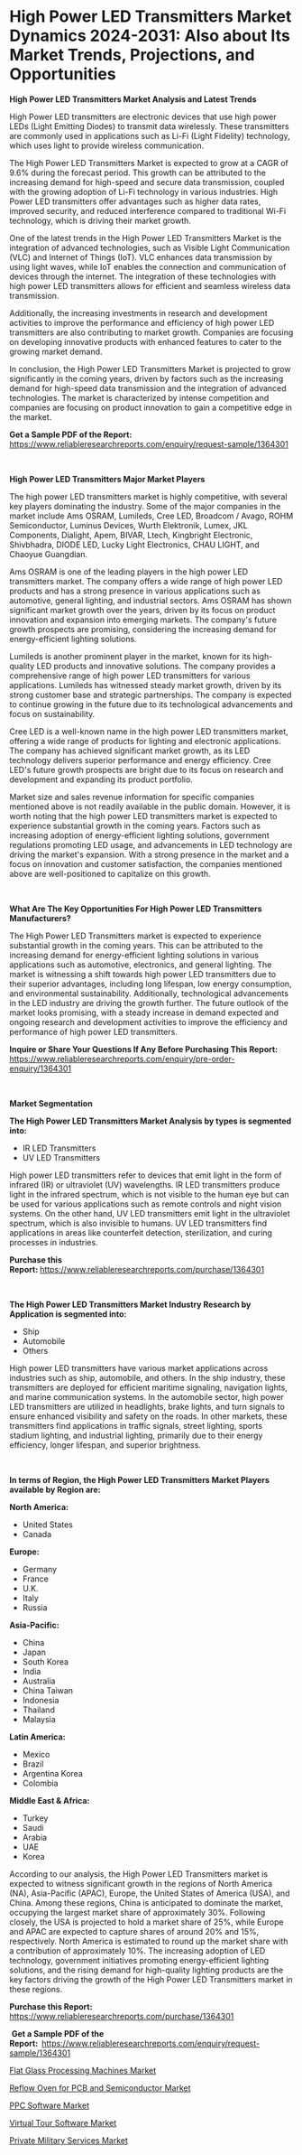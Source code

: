 <p><h1>High Power LED Transmitters Market Dynamics 2024-2031: Also about Its Market Trends, Projections, and Opportunities</h1></p><p><strong>High Power LED Transmitters Market Analysis and Latest Trends</strong></p>
<p><p>High Power LED transmitters are electronic devices that use high power LEDs (Light Emitting Diodes) to transmit data wirelessly. These transmitters are commonly used in applications such as Li-Fi (Light Fidelity) technology, which uses light to provide wireless communication.</p><p>The High Power LED Transmitters Market is expected to grow at a CAGR of 9.6% during the forecast period. This growth can be attributed to the increasing demand for high-speed and secure data transmission, coupled with the growing adoption of Li-Fi technology in various industries. High Power LED transmitters offer advantages such as higher data rates, improved security, and reduced interference compared to traditional Wi-Fi technology, which is driving their market growth.</p><p>One of the latest trends in the High Power LED Transmitters Market is the integration of advanced technologies, such as Visible Light Communication (VLC) and Internet of Things (IoT). VLC enhances data transmission by using light waves, while IoT enables the connection and communication of devices through the internet. The integration of these technologies with high power LED transmitters allows for efficient and seamless wireless data transmission.</p><p>Additionally, the increasing investments in research and development activities to improve the performance and efficiency of high power LED transmitters are also contributing to market growth. Companies are focusing on developing innovative products with enhanced features to cater to the growing market demand.</p><p>In conclusion, the High Power LED Transmitters Market is projected to grow significantly in the coming years, driven by factors such as the increasing demand for high-speed data transmission and the integration of advanced technologies. The market is characterized by intense competition and companies are focusing on product innovation to gain a competitive edge in the market.</p></p>
<p><strong>Get a Sample PDF of the Report:&nbsp;</strong> <a href="https://www.reliableresearchreports.com/enquiry/request-sample/1364301">https://www.reliableresearchreports.com/enquiry/request-sample/1364301</a></p>
<p>&nbsp;</p>
<p><strong>High Power LED Transmitters Major Market Players</strong></p>
<p><p>The high power LED transmitters market is highly competitive, with several key players dominating the industry. Some of the major companies in the market include Ams OSRAM, Lumileds, Cree LED, Broadcom / Avago, ROHM Semiconductor, Luminus Devices, Wurth Elektronik, Lumex, JKL Components, Dialight, Apem, BIVAR, Ltech, Kingbright Electronic, Shivbhadra, DIODE LED, Lucky Light Electronics, CHAU LIGHT, and Chaoyue Guangdian.</p><p>Ams OSRAM is one of the leading players in the high power LED transmitters market. The company offers a wide range of high power LED products and has a strong presence in various applications such as automotive, general lighting, and industrial sectors. Ams OSRAM has shown significant market growth over the years, driven by its focus on product innovation and expansion into emerging markets. The company's future growth prospects are promising, considering the increasing demand for energy-efficient lighting solutions.</p><p>Lumileds is another prominent player in the market, known for its high-quality LED products and innovative solutions. The company provides a comprehensive range of high power LED transmitters for various applications. Lumileds has witnessed steady market growth, driven by its strong customer base and strategic partnerships. The company is expected to continue growing in the future due to its technological advancements and focus on sustainability.</p><p>Cree LED is a well-known name in the high power LED transmitters market, offering a wide range of products for lighting and electronic applications. The company has achieved significant market growth, as its LED technology delivers superior performance and energy efficiency. Cree LED's future growth prospects are bright due to its focus on research and development and expanding its product portfolio.</p><p>Market size and sales revenue information for specific companies mentioned above is not readily available in the public domain. However, it is worth noting that the high power LED transmitters market is expected to experience substantial growth in the coming years. Factors such as increasing adoption of energy-efficient lighting solutions, government regulations promoting LED usage, and advancements in LED technology are driving the market's expansion. With a strong presence in the market and a focus on innovation and customer satisfaction, the companies mentioned above are well-positioned to capitalize on this growth.</p></p>
<p>&nbsp;</p>
<p><strong>What Are The Key Opportunities For High Power LED Transmitters Manufacturers?</strong></p>
<p><p>The High Power LED Transmitters market is expected to experience substantial growth in the coming years. This can be attributed to the increasing demand for energy-efficient lighting solutions in various applications such as automotive, electronics, and general lighting. The market is witnessing a shift towards high power LED transmitters due to their superior advantages, including long lifespan, low energy consumption, and environmental sustainability. Additionally, technological advancements in the LED industry are driving the growth further. The future outlook of the market looks promising, with a steady increase in demand expected and ongoing research and development activities to improve the efficiency and performance of high power LED transmitters.</p></p>
<p><strong>Inquire or Share Your Questions If Any Before Purchasing This Report:</strong> <a href="https://www.reliableresearchreports.com/enquiry/pre-order-enquiry/1364301">https://www.reliableresearchreports.com/enquiry/pre-order-enquiry/1364301</a></p>
<p>&nbsp;</p>
<p><strong>Market Segmentation</strong></p>
<p><strong>The High Power LED Transmitters Market Analysis by types is segmented into:</strong></p>
<p><ul><li>IR LED Transmitters</li><li>UV LED Transmitters</li></ul></p>
<p><p>High power LED transmitters refer to devices that emit light in the form of infrared (IR) or ultraviolet (UV) wavelengths. IR LED transmitters produce light in the infrared spectrum, which is not visible to the human eye but can be used for various applications such as remote controls and night vision systems. On the other hand, UV LED transmitters emit light in the ultraviolet spectrum, which is also invisible to humans. UV LED transmitters find applications in areas like counterfeit detection, sterilization, and curing processes in industries.</p></p>
<p><strong>Purchase this Report:&nbsp;</strong><a href="https://www.reliableresearchreports.com/purchase/1364301">https://www.reliableresearchreports.com/purchase/1364301</a></p>
<p>&nbsp;</p>
<p><strong>The High Power LED Transmitters Market Industry Research by Application is segmented into:</strong></p>
<p><ul><li>Ship</li><li>Automobile</li><li>Others</li></ul></p>
<p><p>High power LED transmitters have various market applications across industries such as ship, automobile, and others. In the ship industry, these transmitters are deployed for efficient maritime signaling, navigation lights, and marine communication systems. In the automobile sector, high power LED transmitters are utilized in headlights, brake lights, and turn signals to ensure enhanced visibility and safety on the roads. In other markets, these transmitters find applications in traffic signals, street lighting, sports stadium lighting, and industrial lighting, primarily due to their energy efficiency, longer lifespan, and superior brightness.</p></p>
<p>&nbsp;</p>
<p><strong>In terms of Region, the High Power LED Transmitters Market Players available by Region are:</strong></p>
<p>
    <p> <strong> North America: </strong>
        <ul>
            <li>United States</li>
            <li>Canada</li>
        </ul>
        </p> 
    <p> <strong> Europe: </strong>
        <ul>
            <li>Germany</li>
            <li>France</li>
            <li>U.K.</li>
            <li>Italy</li>
            <li>Russia</li>
        </ul>
        </p> 
    <p> <strong> Asia-Pacific: </strong>
        <ul>
            <li>China</li>
            <li>Japan</li>
            <li>South Korea</li>
            <li>India</li>
            <li>Australia</li>
            <li>China Taiwan</li>
            <li>Indonesia</li>
            <li>Thailand</li>
            <li>Malaysia</li>
        </ul>
        </p> 
    <p> <strong> Latin America: </strong>
        <ul>
            <li>Mexico</li>
            <li>Brazil</li>
            <li>Argentina Korea</li>
            <li>Colombia</li>
        </ul>
        </p> 
    <p> <strong> Middle East & Africa: </strong>
        <ul>
            <li>Turkey</li>
            <li>Saudi</li>
            <li>Arabia</li>
            <li>UAE</li>
            <li>Korea</li>
        </ul>
    </p>
    </p>
<p><p>According to our analysis, the High Power LED Transmitters market is expected to witness significant growth in the regions of North America (NA), Asia-Pacific (APAC), Europe, the United States of America (USA), and China. Among these regions, China is anticipated to dominate the market, occupying the largest market share of approximately 30%. Following closely, the USA is projected to hold a market share of 25%, while Europe and APAC are expected to capture shares of around 20% and 15%, respectively. North America is estimated to round up the market share with a contribution of approximately 10%. The increasing adoption of LED technology, government initiatives promoting energy-efficient lighting solutions, and the rising demand for high-quality lighting products are the key factors driving the growth of the High Power LED Transmitters market in these regions.</p></p>
<p><strong>Purchase this Report: </strong><a href="https://www.reliableresearchreports.com/purchase/1364301">https://www.reliableresearchreports.com/purchase/1364301</a></p>
<p>&nbsp;<strong>Get a Sample PDF of the Report:&nbsp;&nbsp;</strong><a href="https://www.reliableresearchreports.com/enquiry/request-sample/1364301">https://www.reliableresearchreports.com/enquiry/request-sample/1364301</a></p>
<p><strong></strong></p>
<p><p><a href="https://github.com/NorbertYates/Market-Research-Report-List-3/blob/main/flat-glass-processing-machines-market.md">Flat Glass Processing Machines Market</a></p><p><a href="https://github.com/RoccoManning/Market-Research-Report-List-3/blob/main/reflow-oven-for-pcb-and-semiconductor-market.md">Reflow Oven for PCB and Semiconductor Market</a></p><p><a href="https://medium.com/@v8581137/ppc-software-market-trends-forecast-and-competitive-analysis-to-2030-1a0af41997bc">PPC Software Market</a></p><p><a href="https://medium.com/@v8581137/virtual-tour-software-market-furnishes-information-on-market-share-market-trends-and-market-597420588fe4">Virtual Tour Software Market</a></p><p><a href="https://medium.com/@v8581137/private-military-services-market-size-and-market-trends-complete-industry-overview-2023-to-2030-5f91b12ef7c5">Private Military Services Market</a></p></p>